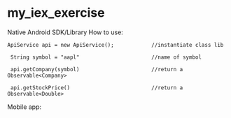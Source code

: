 # my_iex_exercise

Native Android SDK/Library
How to use: 

   ```ApiService api = new ApiService();            //instantiate class lib```
    
   ``` String symbol = "aapl"                       //name of symbol```
   
   ``` api.getCompany(symbol)                       //return a Observable<Company>```
   
   ``` api.getStockPrice()                          //return a Observable<Double>```
   
   
   Mobile app:
   
   
